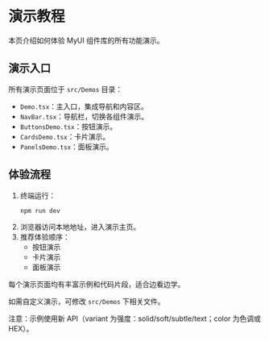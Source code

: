 
# 演示教程

本页介绍如何体验 MyUI 组件库的所有功能演示。

## 演示入口

所有演示页面位于 `src/Demos` 目录：
- `Demo.tsx`：主入口，集成导航和内容区。
- `NavBar.tsx`：导航栏，切换各组件演示。
- `ButtonsDemo.tsx`：按钮演示。
- `CardsDemo.tsx`：卡片演示。
- `PanelsDemo.tsx`：面板演示。

## 体验流程

1. 终端运行：
	```bash
	npm run dev
	```
2. 浏览器访问本地地址，进入演示主页。
3. 推荐体验顺序：
	- 按钮演示
	- 卡片演示
	- 面板演示

每个演示页面均有丰富示例和代码片段，适合边看边学。

如需自定义演示，可修改 `src/Demos` 下相关文件。

注意：示例使用新 API（variant 为强度：solid/soft/subtle/text；color 为色调或 HEX）。
